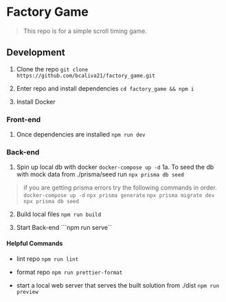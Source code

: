 # Factory Game

> This repo is for a simple scroll timing game.

## Development

1. Clone the repo
```git clone https://github.com/bcaliva21/factory_game.git```

2. Enter repo and install dependencies
```cd factory_game && npm i```

3. Install Docker

### Front-end

1. Once dependencies are installed
```npm run dev```

### Back-end

1. Spin up local db with docker
```docker-compose up -d```
    1a.  To seed the db with mock data from ./prisma/seed run ```npx prisma db seed```
    
> if you are getting prisma errors try the following commands in order. 
> ```docker-compose up -d```
>```npx prisma generate```
>```npx prisma migrate dev```
>```npx prisma db seed``` 

2. Build local files
```npm run build```

3. Start Back-end
```npm run serve``

#### Helpful Commands

- lint repo
```npm run lint```

- format repo
```npm run prettier-format```

- start a local web server that serves the built solution from ./dist
```npm run preview```